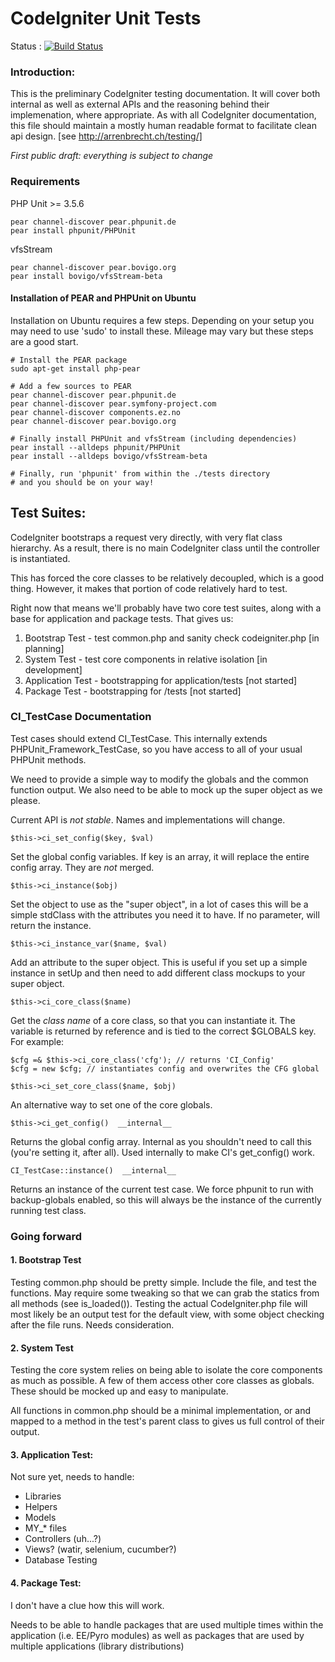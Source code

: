 # CodeIgniter Unit Tests #

Status : [![Build Status](https://secure.travis-ci.org/EllisLab/CodeIgniter.png?branch=develop)](http://travis-ci.org/EllisLab/CodeIgniter)

### Introduction:

This is the preliminary CodeIgniter testing documentation. It
will cover both internal as well as external APIs and the reasoning
behind their implemenation, where appropriate. As with all CodeIgniter
documentation, this file should maintain a mostly human readable
format to facilitate clean api design. [see http://arrenbrecht.ch/testing/]

*First public draft: everything is subject to change*

### Requirements

PHP Unit >= 3.5.6

	pear channel-discover pear.phpunit.de
	pear install phpunit/PHPUnit

vfsStream

	pear channel-discover pear.bovigo.org
	pear install bovigo/vfsStream-beta

#### Installation of PEAR and PHPUnit on Ubuntu

  Installation on Ubuntu requires a few steps. Depending on your setup you may
  need to use 'sudo' to install these. Mileage may vary but these steps are a
  good start.

	# Install the PEAR package
	sudo apt-get install php-pear

	# Add a few sources to PEAR
	pear channel-discover pear.phpunit.de
	pear channel-discover pear.symfony-project.com
	pear channel-discover components.ez.no
	pear channel-discover pear.bovigo.org

	# Finally install PHPUnit and vfsStream (including dependencies)
	pear install --alldeps phpunit/PHPUnit
	pear install --alldeps bovigo/vfsStream-beta

	# Finally, run 'phpunit' from within the ./tests directory
	# and you should be on your way!

## Test Suites:

CodeIgniter bootstraps a request very directly, with very flat class
hierarchy. As a result, there is no main CodeIgniter class until the
controller is instantiated.

This has forced the core classes to be relatively decoupled, which is
a good thing. However, it makes that portion of code relatively hard
to test.

Right now that means we'll probably have two core test suites, along
with a base for application and package tests. That gives us:

1. Bootstrap Test	- test common.php and sanity check codeigniter.php [in planning]
2. System Test		- test core components in relative isolation [in development]
3. Application Test	- bootstrapping for application/tests [not started]
4. Package Test		- bootstrapping for <package>/tests [not started]

### CI_TestCase Documentation

Test cases should extend CI_TestCase. This internally extends
PHPUnit\_Framework\_TestCase, so you have access to all of your
usual PHPUnit methods.

We need to provide a simple way to modify the globals and the
common function output. We also need to be able to mock up
the super object as we please.

Current API is *not stable*. Names and implementations will change.

    $this->ci_set_config($key, $val)

Set the global config variables. If key is an array, it will
replace the entire config array. They are _not_ merged.

    $this->ci_instance($obj)

Set the object to use as the "super object", in a lot
of cases this will be a simple stdClass with the attributes
you need it to have. If no parameter, will return the instance.

	$this->ci_instance_var($name, $val)

Add an attribute to the super object. This is useful if you
set up a simple instance in setUp and then need to add different
class mockups to your super object.

	$this->ci_core_class($name)

Get the _class name_ of a core class, so that you can instantiate
it. The variable is returned by reference and is tied to the correct
$GLOBALS key. For example:
    
	$cfg =& $this->ci_core_class('cfg'); // returns 'CI_Config'
    $cfg = new $cfg; // instantiates config and overwrites the CFG global

	$this->ci_set_core_class($name, $obj)
	
An alternative way to set one of the core globals.

	$this->ci_get_config()  __internal__
	
Returns the global config array. Internal as you shouldn't need to
call this (you're setting it, after all). Used internally to make
CI's get_config() work.

	CI_TestCase::instance()  __internal__

Returns an instance of the current test case. We force phpunit to
run with backup-globals enabled, so this will always be the instance
of the currently running test class.

### Going forward

#### 1. Bootstrap Test

Testing common.php should be pretty simple. Include the file, and test the
functions. May require some tweaking so that we can grab the statics from all
methods (see is_loaded()). Testing the actual CodeIgniter.php file will most
likely be an output test for the default view, with some object checking after
the file runs. Needs consideration.

#### 2. System Test

Testing the core system relies on being able to isolate the core components
as much as possible. A few of them access other core classes as globals. These
should be mocked up and easy to manipulate.

All functions in common.php should be a minimal implementation, or and mapped
to a method in the test's parent class to gives us full control of their output.

#### 3. Application Test:

Not sure yet, needs to handle:

- Libraries
- Helpers
- Models
- MY_* files
- Controllers (uh...?)
- Views? (watir, selenium, cucumber?)
- Database Testing

#### 4. Package Test:

I don't have a clue how this will work.

Needs to be able to handle packages
that are used multiple times within the application (i.e. EE/Pyro modules)
as well as packages that are used by multiple applications (library distributions)
